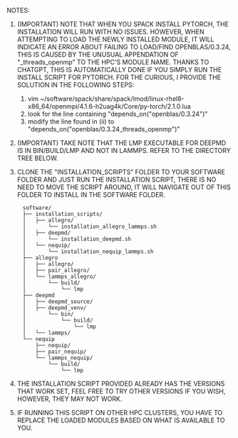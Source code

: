 NOTES: 

1. (IMPORTANT) NOTE THAT WHEN YOU SPACK INSTALL PYTORCH, THE INSTALLATION WILL RUN WITH NO ISSUES. HOWEVER, WHEN ATTEMPTING TO LOAD THE NEWLY INSTALLED MODULE, 
   IT WILL INDICATE AN ERROR ABOUT FAILING TO LOAD/FIND OPENBLAS/0.3.24, THIS IS CAUSED BY THE UNUSUAL APPENDATION OF "_threads_openmp" TO THE HPC'S MODULE NAME.
   THANKS TO CHATGPT, THIS IS AUTOMATICALLY DONE IF YOU SIMPLY RUN THE INSTALL SCRIPT FOR PYTORCH. FOR THE CURIOUS, I PROVIDE THE SOLUTION IN THE FOLLOWING STEPS:
	1. vim ~/software/spack/share/spack/lmod/linux-rhel8-x86_64/openmpi/4.1.6-h2uag4k/Core/py-torch/2.1.0.lua
	2. look for the line containing "depends_on("openblas/0.3.24")"
	3. modify the line found in (ii) to "depends_on("openblas/0.3.24_threads_openmp")"

3. (IMPORTANT) TAKE NOTE THAT THE LMP EXECUTABLE FOR DEEPMD IS IN BIN/BUILD/LMP AND NOT IN LAMMPS. REFER TO THE DIRECTORY TREE BELOW.

4. CLONE THE "INSTALLATION_SCRIPTS" FOLDER TO YOUR SOFTWARE FOLDER AND JUST RUN THE INSTALLATION SCRIPT, THERE IS NO NEED TO MOVE THE SCRIPT 
   AROUND, IT WILL NAVIGATE OUT OF THIS FOLDER TO INSTALL IN THE SOFTWARE FOLDER.

```
	 software/
	 ├── installation_scripts/
	 │   ├── allegro/
	 │       └── installation_allegro_lammps.sh
	 │   ├── deepmd/
	 │       └── installation_deepmd.sh
	 │   └── nequip/
	 │       └── installation_nequip_lammps.sh
	 ├── allegro
	 │   ├── allegro/
	 │   ├── pair_allegro/
	 │   └── lammps_allegro/
	 │       └── build/
	 │           └── lmp
	 ├── deepmd
	 │   ├── deepmd_source/
	 │   ├── deepmd_venv/
	 │   	 └── bin/
	 │           └── build/
	 │               └── lmp
	 │   └── lammps/
	 └── nequip
	     ├── nequip/
	     ├── pair_nequip/
	     └── lammps_nequip/
	         └── build/
	             └── lmp
```

4. THE INSTALLATION SCRIPT PROVIDED ALREADY HAS THE VERSIONS THAT WORK SET, FEEL FREE TO TRY OTHER VERSIONS IF YOU WISH, HOWEVER, THEY MAY NOT 
   WORK.

5. IF RUNNING THIS SCRIPT ON OTHER HPC CLUSTERS, YOU HAVE TO REPLACE THE LOADED MODULES BASED ON WHAT IS AVAILABLE TO YOU.
